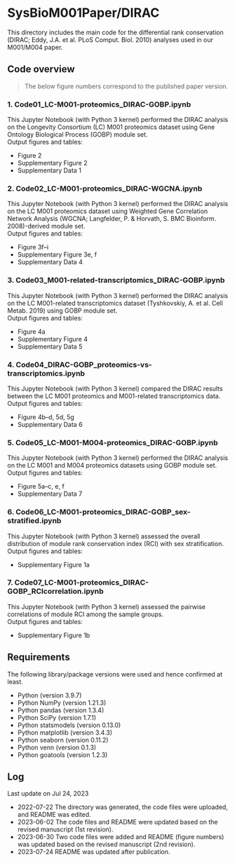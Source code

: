 # SysBioM001Paper/DIRAC
This directory includes the main code for the differential rank conservation (DIRAC; Eddy, J.A. et al. PLoS Comput. Biol. 2010) analyses used in our M001/M004 paper.  

## Code overview  
> The below figure numbers correspond to the published paper version.  

### 1. Code01_LC-M001-proteomics_DIRAC-GOBP.ipynb  
This Jupyter Notebook (with Python 3 kernel) performed the DIRAC analysis on the Longevity Consortium (LC) M001 proteomics dataset using Gene Ontology Biological Process (GOBP) module set.  
Output figures and tables:  
- Figure 2  
- Supplementary Figure 2  
- Supplementary Data 1  

### 2. Code02_LC-M001-proteomics_DIRAC-WGCNA.ipynb  
This Jupyter Notebook (with Python 3 kernel) performed the DIRAC analysis on the LC M001 proteomics dataset using Weighted Gene Correlation Network Analysis (WGCNA; Langfelder, P. & Horvath, S. BMC Bioinform. 2008)-derived module set.  
Output figures and tables:  
- Figure 3f–i  
- Supplementary Figure 3e, f  
- Supplementary Data 4  

### 3. Code03_M001-related-transcriptomics_DIRAC-GOBP.ipynb  
This Jupyter Notebook (with Python 3 kernel) performed the DIRAC analysis on the LC M001-related transcriptomics dataset (Tyshkovskiy, A. et al. Cell Metab. 2019) using GOBP module set.  
Output figures and tables:  
- Figure 4a  
- Supplementary Figure 4  
- Supplementary Data 5  

### 4. Code04_DIRAC-GOBP_proteomics-vs-transcriptomics.ipynb  
This Jupyter Notebook (with Python 3 kernel) compared the DIRAC results between the LC M001 proteomics and M001-related transcriptomics data.  
Output figures and tables:  
- Figure 4b–d, 5d, 5g  
- Supplementary Data 6  

### 5. Code05_LC-M001-M004-proteomics_DIRAC-GOBP.ipynb  
This Jupyter Notebook (with Python 3 kernel) performed the DIRAC analysis on the LC M001 and M004 proteomics datasets using GOBP module set.  
Output figures and tables:  
- Figure 5a–c, e, f  
- Supplementary Data 7  

### 6. Code06_LC-M001-proteomics_DIRAC-GOBP_sex-stratified.ipynb  
This Jupyter Notebook (with Python 3 kernel) assessed the overall distribution of module rank conservation index (RCI) with sex stratification.  
Output figures and tables:  
- Supplementary Figure 1a  

### 7. Code07_LC-M001-proteomics_DIRAC-GOBP_RCIcorrelation.ipynb  
This Jupyter Notebook (with Python 3 kernel) assessed the pairwise correlations of module RCI among the sample groups.  
Output figures and tables:  
- Supplementary Figure 1b  

## Requirements  
The following library/package versions were used and hence confirmed at least.  
* Python (version 3.9.7)  
* Python NumPy (version 1.21.3)  
* Python pandas (version 1.3.4)  
* Python SciPy (version 1.7.1)  
* Python statsmodels (version 0.13.0)  
* Python matplotlib (version 3.4.3)  
* Python seaborn (version 0.11.2)  
* Python venn (version 0.1.3)  
* Python goatools (version 1.2.3)  

## Log  
Last update on Jul 24, 2023  
* 2022-07-22 The directory was generated, the code files were uploaded, and README was edited.  
* 2023-06-02 The code files and README were updated based on the revised manuscript (1st revision).  
* 2023-06-30 Two code files were added and README (figure numbers) was updated based on the revised manuscript (2nd revision).  
* 2023-07-24 README was updated after publication.  
